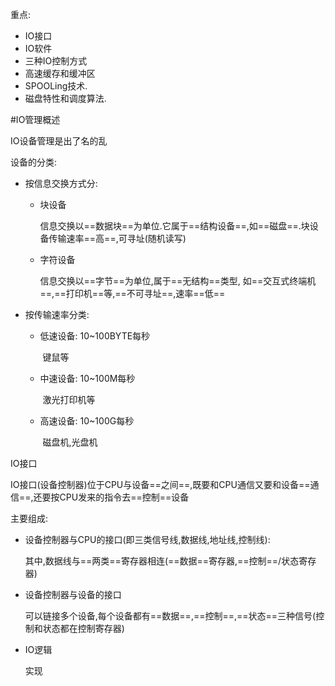 重点:

- IO接口
- IO软件
- 三种IO控制方式
- 高速缓存和缓冲区
- SPOOLing技术.
- 磁盘特性和调度算法.





#IO管理概述



IO设备管理是出了名的乱

设备的分类:

- 按信息交换方式分:

  - 块设备

    信息交换以==数据块==为单位.它属于==结构设备==,如==磁盘==.块设备传输速率==高==,可寻址(随机读写)

  - 字符设备

     信息交换以==字节==为单位,属于==无结构==类型, 如==交互式终端机==,==打印机==等,==不可寻址==,速率==低==

- 按传输速率分类:

  - 低速设备: 10~100BYTE每秒

    ​	键鼠等

  - 中速设备: 10~100M每秒

    ​	激光打印机等

  - 高速设备: 10~100G每秒

    ​	磁盘机,光盘机



IO接口

IO接口(设备控制器)位于CPU与设备==之间==,既要和CPU通信又要和设备==通信==,还要按CPU发来的指令去==控制==设备

主要组成:

- 设备控制器与CPU的接口(即三类信号线,数据线,地址线,控制线):

  其中,数据线与==两类==寄存器相连(==数据==寄存器,==控制==/状态寄存器)

- 设备控制器与设备的接口

  可以链接多个设备,每个设备都有==数据==,==控制==,==状态==三种信号(控制和状态都在控制寄存器)

- IO逻辑

  实现



